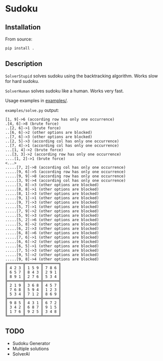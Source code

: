 # Sudoku

## Installation

From source:

```bash
pip install .
```

## Description

`SolverStupid` solves sudoku using the backtracking algorithm. Works slow for hard sudoku.

`SolverHuman` solves sudoku like a human. Works very fast.

Usage examples in [examples/](examples/).

`examples/solve.py` output:

```text
[1, 9]->6 (according row has only one occurrence)
.[4, 6]->8 (brute force)
..[2, 6]->1 (brute force)
..[6, 6]->2 (other options are blocked)
..[7, 6]->3 (other options are blocked)
..[2, 5]->3 (according col has only one occurrence)
..[7, 4]->1 (according col has only one occurrence)
...[1, 4]->2 (brute force)
...[3, 3]->2 (according row has only one occurrence)
....[1, 2]->1 (brute force)
<...>
.....[7, 2]->8 (according col has only one occurrence)
.....[9, 6]->5 (according row has only one occurrence)
.....[9, 9]->8 (according row has only one occurrence)
.....[3, 9]->4 (according col has only one occurrence)
.....[3, 8]->3 (other options are blocked)
.....[8, 8]->1 (other options are blocked)
.....[8, 1]->3 (other options are blocked)
.....[9, 1]->1 (other options are blocked)
.....[9, 7]->3 (other options are blocked)
.....[5, 7]->1 (other options are blocked)
.....[7, 9]->2 (other options are blocked)
.....[5, 9]->3 (other options are blocked)
.....[5, 2]->6 (other options are blocked)
.....[5, 8]->2 (other options are blocked)
.....[6, 2]->3 (other options are blocked)
.....[6, 8]->6 (other options are blocked)
.....[7, 6]->1 (other options are blocked)
.....[6, 6]->2 (other options are blocked)
.....[6, 5]->1 (other options are blocked)
.....[7, 5]->3 (other options are blocked)
.....[9, 5]->2 (other options are blocked)
.....[9, 8]->4 (other options are blocked)
╔═══════╦═══════╦═══════╗
║ 4 2 3 ║ 1 5 9 ║ 7 8 6 ║
║ 6 5 7 ║ 8 4 3 ║ 2 9 1 ║
║ 8 9 1 ║ 2 7 6 ║ 5 3 4 ║
╠═══════╬═══════╬═══════╣
║ 2 1 9 ║ 3 6 8 ║ 4 5 7 ║
║ 7 6 8 ║ 5 9 4 ║ 1 2 3 ║
║ 5 3 4 ║ 7 1 2 ║ 8 6 9 ║
╠═══════╬═══════╬═══════╣
║ 9 8 5 ║ 4 3 1 ║ 6 7 2 ║
║ 3 4 2 ║ 6 8 7 ║ 9 1 5 ║
║ 1 7 6 ║ 9 2 5 ║ 3 4 8 ║
╚═══════╩═══════╩═══════╝
```

## TODO

* Sudoku Generator
* Multiple solutions
* SolverAI
